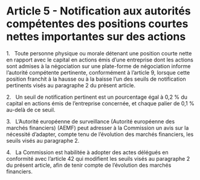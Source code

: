 # Article 5 - Notification aux autorités compétentes des positions courtes nettes importantes sur des actions


1.   Toute personne physique ou morale détenant une position courte nette en rapport avec le capital en actions émis d’une entreprise dont les actions sont admises à la négociation sur une plate-forme de négociation informe l’autorité compétente pertinente, conformément à l’article 9, lorsque cette position franchit à la hausse ou à la baisse l’un des seuils de notification pertinents visés au paragraphe 2 du présent article.

2.   Un seuil de notification pertinent est un pourcentage égal à 0,2 % du capital en actions émis de l’entreprise concernée, et chaque palier de 0,1 % au-delà de ce seuil.

3.   L’Autorité européenne de surveillance (Autorité européenne des marchés financiers) (AEMF) peut adresser à la Commission un avis sur la nécessité d’adapter, compte tenu de l’évolution des marchés financiers, les seuils visés au paragraphe 2.

4.   La Commission est habilitée à adopter des actes délégués en conformité avec l’article 42 qui modifient les seuils visés au paragraphe 2 du présent article, afin de tenir compte de l’évolution des marchés financiers.
